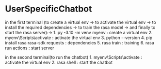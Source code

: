# UserSpecificChatbot

in the first terminal (to create a virtual env -> 
                          to activate the virtual env -> 
                              to install the required dependencies -> 
                                  to train the rasa model ->
                                      and finally to start the rasa server):->
    1. py -3.10 -m venv myenv : create a virtual env
    2. myenv\Scripts\activate : activate the virtual env
    3. python --version
    4. pip install rasa rasa-sdk requests : dependencies
    5. rasa train : training
    6. rasa run actions : start server

in the second terminal(to run the chatbot)
    1. myenv\Scripts\activate : activate the virtual env
    2. rasa shell : start the chatbot
